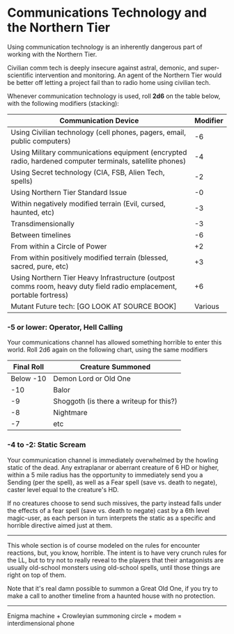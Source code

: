 # Communications Technology and the Northern Tier #

Using communication technology is an inherently dangerous part of working with the Northern Tier.

Civilian comm tech is deeply insecure against astral, demonic, and super-scientific intervention and monitoring. An agent of the Northern Tier would be better off letting a project fail than to radio home using civilian tech.

Whenever communication technology is used, roll __2d6__ on the table below, with the following modifiers (stacking):

| Communication Device | Modifier |
| -------------------- | -------- |
| Using Civilian technology (cell phones, pagers, email, public computers) | -6 |
| Using Military communications equipment (encrypted radio, hardened computer terminals, satellite phones) | -4 |
Using Secret technology (CIA, FSB, Alien Tech, spells) | -2
Using Northern Tier Standard Issue | -0
Within negatively modified terrain (Evil, cursed, haunted, etc) | -3
Transdimensionally | -3
Between timelines | -6
From within a Circle of Power | +2
From within positively modified terrain (blessed, sacred, pure, etc) | +3
Using Northern Tier Heavy Infrastructure (outpost comms room, heavy duty field radio emplacement, portable fortress) | +6
Mutant Future tech: [GO LOOK AT SOURCE BOOK] | Various

### -5 or lower: Operator, Hell Calling ###
Your communications channel has allowed something horrible to enter this world. Roll 2d6 again on the following chart, using the same modifiers

Final Roll | Creature Summoned
-----------|------------------
Below -10 | Demon Lord or Old One
-10 | Balor
-9|  Shoggoth (is there a writeup for this?)
-8| Nightmare
-7| etc

###  -4 to -2: Static Scream ###

Your communication channel is immediately overwhelmed by the howling static of the dead. Any extraplanar or aberrant creature of 6 HD or higher, within a 5 mile radius has the opportunity to immediately send you a Sending (per the spell), as well as a Fear spell (save vs. death to negate), caster level equal to the creature's HD.

If no creatures choose to send such missives, the party instead falls under the effects of a fear spell (save vs. death to negate) cast by a 6th level magic-user, as each person in turn interprets the static as a specific and horrible directive aimed just at them.

-----

This whole section is of course modeled on the rules for encounter reactions, but, you know, horrible. The intent is to have very crunch rules for the LL, but to try not to really reveal to the players that their antagonists are usually old-school monsters using old-school spells, until those things are right on top of them.

Note that it's real damn possible to summon a Great Old One, if you try to make a call to another timeline from a haunted house with no protection.

----------

Enigma machine + Crowleyian summoning circle + modem = interdimensional phone